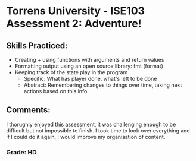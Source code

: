 # Torrens University - ISE103 Assessment 2: Adventure!

## Skills Practiced:  
- Creating + using functions with arguments and return values   
- Formatting output using an open source library: fmt (format)   
- Keeping track of the state play in the program     
    + Specific: What has player done, what's left to be done     
    + Abstract: Remembering changes to things over time, taking next actions based on this info
    
## Comments:
I thorughly enjoyed this assessment, it was challenging enough to be difficult but not impossible to finish.
I took time to look over everything and if I could do it again, I would improve my organisation of content.

### Grade: HD
